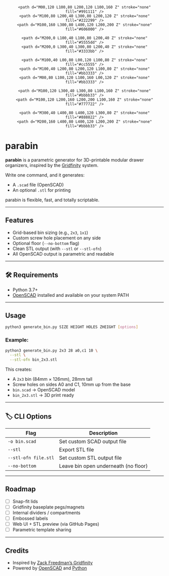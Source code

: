 
<!-- parabin SVG Banner -->
<div style="text-align: center;">
  <svg width="400" height="200" viewBox="0 0 400 200" xmlns="http://www.w3.org/2000/svg">
    <recto width="400" height="200" x="0" y="0" fill="#fff" />
    
    <path d="M00,120 L100,80 L200,120 L100,160 Z" stroke="none" fill="#991111" />
    <path d="M100,80 L200,40 L300,80 L200,120 Z" stroke="none" fill="#222299" />
    <path d="M100,160 L300,80 L400,120 L200,200 Z" stroke="none" fill="#606000" />
    
    <path d="M200,0 L100,40 L100,80 L200,40 Z" stroke="none" fill="#5555dd" />
    <path d="M200,0 L300,40 L300,80 L200,40 Z" stroke="none" fill="#3333bb" />
    
    <path d="M100,40 L00,80 L00,120 L100,80 Z" stroke="none" fill="#cc5555" />
    <path d="M100,40 L200,80 L200,120 L100,80 Z" stroke="none" fill="#bb3333" />
    <path d="M00,80 L100,120 L100,160 L00,120 Z" stroke="none" fill="#bb3333" />
    
    <path d="M100,120 L300,40 L300,80 L100,160 Z" stroke="none" fill="#bbbb33" />
    <path d="M100,120 L200,160 L200,200 L100,160 Z" stroke="none" fill="#777722" />
    
    <path d="M300,40 L400,80 L400,120 L300,80 Z" stroke="none" fill="#888822" />
    <path d="M200,160 L400,80 L400,120 L200,200 Z" stroke="none" fill="#bbbb33" />
  </svg>
</div>


# parabin

**parabin** is a parametric generator for 3D-printable modular drawer organizers, inspired by the [Gridfinity](https://github.com/zackfreedman/gridfinity) system.

Write one command, and it generates:
- A `.scad` file (OpenSCAD)
- An optional `.stl` for printing

parabin is flexible, fast, and totally scriptable.

---

## Features

- Grid-based bin sizing (e.g., `2x3`, `1x1`)
- Custom screw hole placement on any side
- Optional floor (`--no-bottom` flag)
- Clean STL output (with `--stl` or `--stl-ofn`)
- All OpenSCAD output is parametric and readable

---

## 🛠 Requirements

- Python 3.7+
- [OpenSCAD](https://openscad.org/) installed and available on your system PATH

---

## Usage

```bash
python3 generate_bin.py SIZE HEIGHT HOLES ZHEIGHT [options]
```

### Example:

```bash
python3 generate_bin.py 2x3 28 a0,c1 10 \
  --stl \
  --stl-ofn bin_2x3.stl
```

This creates:
- A `2x3` bin (84mm × 126mm), 28mm tall
- Screw holes on sides A0 and C1, 10mm up from the base
- `bin.scad` → OpenSCAD model
- `bin_2x3.stl` → 3D print ready

---

## 🏷 CLI Options

| Flag | Description |
|------|-------------|
| `-o bin.scad`        | Set custom SCAD output file |
| `--stl`              | Export STL file |
| `--stl-ofn file.stl` | Set custom STL output file |
| `--no-bottom`        | Leave bin open underneath (no floor) |

---

## Roadmap

- [ ] Snap-fit lids
- [ ] Gridfinity baseplate pegs/magnets
- [ ] Internal dividers / compartments
- [ ] Embossed labels
- [ ] Web UI + STL preview (via GitHub Pages)
- [ ] Parametric template sharing

---

## Credits

- Inspired by [Zack Freedman’s Gridfinity](https://github.com/zackfreedman/gridfinity)
- Powered by [OpenSCAD](https://openscad.org/) and [Python](https://www.python.org/)
